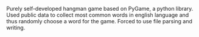 Purely self-developed hangman game based on PyGame, a python library. Used public data to collect most common words in english language and thus randomly choose a word for the game. Forced to use file parsing and writing.
